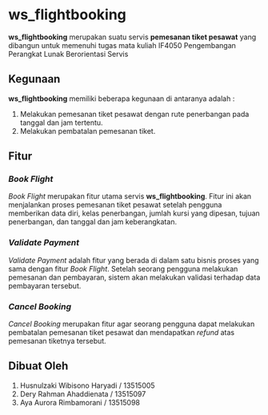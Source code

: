 # ws_flightbooking

**ws_flightbooking** merupakan suatu servis **pemesanan tiket pesawat** yang dibangun untuk memenuhi tugas mata kuliah IF4050 Pengembangan Perangkat Lunak Berorientasi Servis 

## Kegunaan

**ws_flightbooking** memiliki beberapa kegunaan di antaranya adalah :
1. Melakukan pemesanan tiket pesawat dengan rute penerbangan pada tanggal dan jam tertentu.
2. Melakukan pembatalan pemesanan tiket.

## Fitur

### *Book Flight* 
*Book Flight* merupakan fitur utama servis **ws_flightbooking**. Fitur ini akan menjalankan proses pemesanan tiket pesawat setelah pengguna memberikan data diri, kelas penerbangan, jumlah kursi yang dipesan, tujuan penerbangan, dan tanggal dan jam keberangkatan.

### *Validate Payment*
*Validate Payment* adalah fitur yang berada di dalam satu bisnis proses yang sama dengan fitur *Book Flight*. Setelah seorang pengguna melakukan pemesanan dan pembayaran, sistem akan melakukan validasi terhadap data pembayaran tersebut. 

### *Cancel Booking*
*Cancel Booking* merupakan fitur agar seorang pengguna dapat melakukan pembatalan pemesanan tiket pesawat dan mendapatkan *refund* atas pemesanan tiketnya tersebut.

## Dibuat Oleh 
1. Husnulzaki Wibisono Haryadi / 13515005
2. Dery Rahman Ahaddienata / 13515097
3. Aya Aurora Rimbamorani / 13515098

